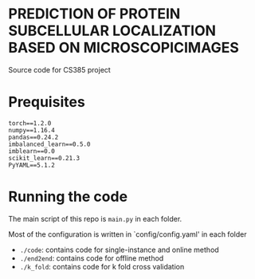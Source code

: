 # PREDICTION OF PROTEIN SUBCELLULAR LOCALIZATION BASED ON MICROSCOPICIMAGES

Source code for CS385 project


# Prequisites

```
torch==1.2.0
numpy==1.16.4
pandas==0.24.2
imbalanced_learn==0.5.0
imblearn==0.0
scikit_learn==0.21.3
PyYAML==5.1.2
```

# Running the code

The main script of this repo is `main.py` in each folder.

Most of the configuration is written in `config/config.yaml' in each folder

* `./code`: contains code for single-instance and online method
* `./end2end`: contains code for offline method
* `./k_fold`: contains code for k fold cross validation
